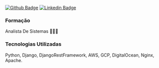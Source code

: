 [![Github Badge](https://img.shields.io/badge/-Github-000?style=flat-square&logo=Github&logoColor=white&link=https://github.com/fagnerpsantos)](https://github.com/marcosgit93)
[![Linkedin Badge](https://img.shields.io/badge/-LinkedIn-blue?style=flat-square&logo=Linkedin&logoColor=white&link=https://www.linkedin.com/in/fagnerpsantos/)](https://www.linkedin.com/in/marcos-vinicius-01770767/)


### Formação
Analista De Sistemas 👨🏼‍🏫

### Tecnologias Utilizadas
 Python, 
 Django, 
 DjangoRestFramework,
 AWS,
 GCP,
 DigitalOcean,
 Nginx,
 Apache.
